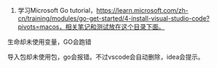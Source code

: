 1. 学习Microsoft Go tutorial，https://learn.microsoft.com/zh-cn/training/modules/go-get-started/4-install-visual-studio-code?pivots=macos，相关笔记和测试放在这个目录下面。



生命却未使用变量，GO会跑错

导入包却未使用包，go会报错。不过vscode会自动删除，idea会提示。
